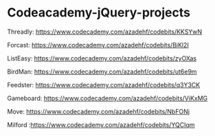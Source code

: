 # Codeacademy-jQuery-projects
Threadly: https://www.codecademy.com/azadehf/codebits/KKSYwN

Forcast: https://www.codecademy.com/azadehf/codebits/BiKl2I

ListEasy: https://www.codecademy.com/azadehf/codebits/zyOXas

BirdMan: https://www.codecademy.com/azadehf/codebits/ut6e9m

Feedster: https://www.codecademy.com/azadehf/codebits/q3Y3CK

Gameboard: https://www.codecademy.com/azadehf/codebits/ViKxMG

Move: https://www.codecademy.com/azadehf/codebits/NbFONj

Milford :https://www.codecademy.com/azadehf/codebits/YQCIqm
